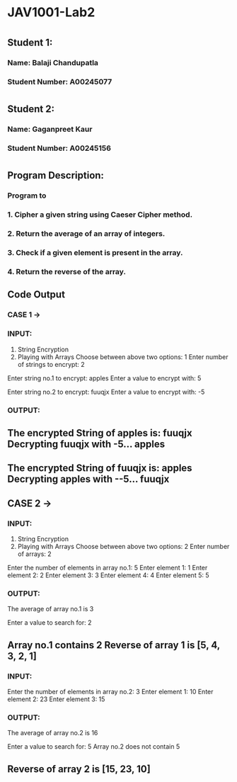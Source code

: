 # JAV1001-Lab2
#
## Student 1: 
### Name: Balaji Chandupatla
### Student Number: A00245077
#
## Student 2:
### Name: Gaganpreet Kaur
### Student Number: A00245156
#
#
## Program Description: 
### Program to 
### 1. Cipher a given string using Caeser Cipher method.
### 2. Return the average of an array of integers.
### 3. Check if a given element is present in the array.
### 4. Return the reverse of the array.


## Code Output

### CASE 1 ->

### INPUT: 
1. String Encryption  
2. Playing with Arrays
Choose between above two options: 1
Enter number of strings to encrypt: 2

Enter string no.1 to encrypt: apples
Enter a value to encrypt with: 5

Enter string no.2 to encrypt: fuuqjx
Enter a value to encrypt with: -5


### OUTPUT:
The encrypted String of apples is: fuuqjx
Decrypting fuuqjx with -5...
apples
--------------------------------------------------------------------------------

The encrypted String of fuuqjx is: apples
Decrypting apples with --5...
fuuqjx
--------------------------------------------------------------------------------



## CASE 2 -> 

### INPUT:
1. String Encryption  
2. Playing with Arrays
Choose between above two options: 2
Enter number of arrays: 2

Enter the number of elements in array no.1: 5
Enter element 1: 1
Enter element 2: 2
Enter element 3: 3
Enter element 4: 4
Enter element 5: 5



### OUTPUT: 
The average of array no.1 is 3


Enter a value to search for: 2

Array no.1 contains 2
Reverse of array 1 is [5, 4, 3, 2, 1]
--------------------------------------------------------------------------------

### INPUT:
Enter the number of elements in array no.2: 3
Enter element 1: 10
Enter element 2: 23
Enter element 3: 15



### OUTPUT: 
The average of array no.2 is 16


Enter a value to search for: 5 
Array no.2 does not contain 5

Reverse of array 2 is [15, 23, 10]
--------------------------------------------------------------------------------